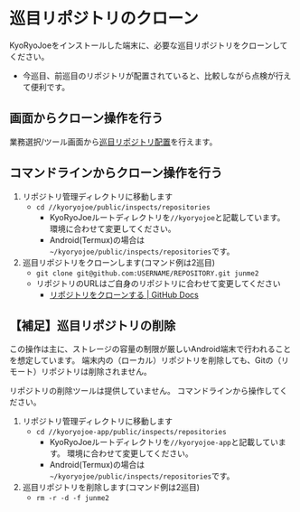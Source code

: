 巡目リポジトリのクローン
========================

KyoRyoJoeをインストールした端末に、必要な巡目リポジトリをクローンしてください。

* 今巡目、前巡目のリポジトリが配置されていると、比較しながら点検が行えて便利です。


画面からクローン操作を行う
--------------------------

業務選択/ツール画面から[巡目リポジトリ配置](../operation/work_page.md#巡目リポジトリ配置)を行えます。

コマンドラインからクローン操作を行う
------------------------------------

1. リポジトリ管理ディレクトリに移動します
   * `cd //kyoryojoe/public/inspects/repositories`
     * KyoRyoJoeルートディレクトリを`//kyoryojoe`と記載しています。
     環境に合わせて変更してください。
     * Android(Termux)の場合は`~/kyoryojoe/public/inspects/repositories`です。
1. 巡目リポジトリをクローンします(コマンド例は2巡目)
   * `git clone git@github.com:USERNAME/REPOSITORY.git junme2`
   * リポジトリのURLはご自身のリポジトリに合わせて変更してください
     * [リポジトリをクローンする | GitHub Docs](https://docs.github.com/ja/free-pro-team@latest/github/creating-cloning-and-archiving-repositories/cloning-a-repository)


【補足】巡目リポジトリの削除
----------------------------

この操作は主に、ストレージの容量の制限が厳しいAndroid端末で行われることを想定しています。
端末内の（ローカル）リポジトリを削除しても、Gitの（リモート）リポジトリは削除されません。

リポジトリの削除ツールは提供していません。
コマンドラインから操作してください。

1. リポジトリ管理ディレクトリに移動します
   * `cd //kyoryojoe-app/public/inspects/repositories`
     * KyoRyoJoeルートディレクトリを`//kyoryojoe-app`と記載しています。
     環境に合わせて変更してください。
     * Android(Termux)の場合は`~/kyoryojoe/public/inspects/repositories`です。
1. 巡目リポジトリを削除します(コマンド例は2巡目)
   * `rm -r -d -f junme2`

